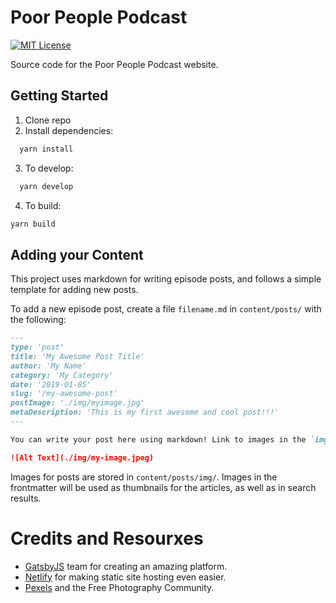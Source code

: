 # Poor People Podcast

[![MIT License](https://img.shields.io/badge/License-MIT-blue.svg)](https://shields.io/)

Source code for the Poor People Podcast website.

## Getting Started

1. Clone repo
2. Install dependencies:

```sh
  yarn install
```

3. To develop:

```sh
  yarn develop
```

4. To build:

```sh
yarn build
```

## Adding your Content

This project uses markdown for writing episode posts, and follows a simple template for adding new posts.

To add a new episode post, create a file `filename.md` in `content/posts/` with the following:

```markdown
---
type: 'post'
title: 'My Awesome Post Title'
author: 'My Name'
category: 'My Category'
date: '2019-01-05'
slug: '/my-awesome-post'
postImage: './img/myimage.jpg'
metaDescription: 'This is my first awesome and cool post!!!'
---

You can write your post here using markdown! Link to images in the `img` folder using this syntax:

![Alt Text](./img/my-image.jpeg)
```

Images for posts are stored in `content/posts/img/`. Images in the frontmatter will be used as thumbnails for the articles, as well as in search results.

# Credits and Resourxes

- [GatsbyJS](https://www.gatsbyjs.org/) team for creating an amazing platform.
- [Netlify](https://www.netlify.com/) for making static site hosting even easier.
- [Pexels](https://pexels.com/) and the Free Photography Community.
